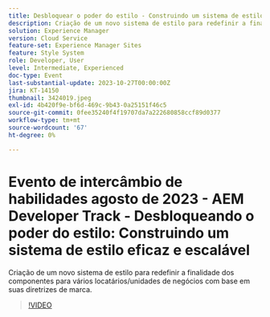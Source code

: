 ```yaml
---
title: Desbloquear o poder do estilo - Construindo um sistema de estilos eficiente e escalável
description: Criação de um novo sistema de estilo para redefinir a finalidade dos componentes para vários locatários/unidades de negócios com base em suas diretrizes de marca.
solution: Experience Manager
version: Cloud Service
feature-set: Experience Manager Sites
feature: Style System
role: Developer, User
level: Intermediate, Experienced
doc-type: Event
last-substantial-update: 2023-10-27T00:00:00Z
jira: KT-14150
thumbnail: 3424019.jpeg
exl-id: 4b420f9e-bf6d-469c-9b43-0a25151f46c5
source-git-commit: 0fee35240f4f19707da7a222680858ccf89d0377
workflow-type: tm+mt
source-wordcount: '67'
ht-degree: 0%

---
```



# Evento de intercâmbio de habilidades agosto de 2023 - AEM Developer Track - Desbloqueando o poder do estilo: Construindo um sistema de estilo eficaz e escalável

Criação de um novo sistema de estilo para redefinir a finalidade dos componentes para vários locatários/unidades de negócios com base em suas diretrizes de marca.

>[!VIDEO](https://video.tv.adobe.com/v/3424019/?learn=on)
